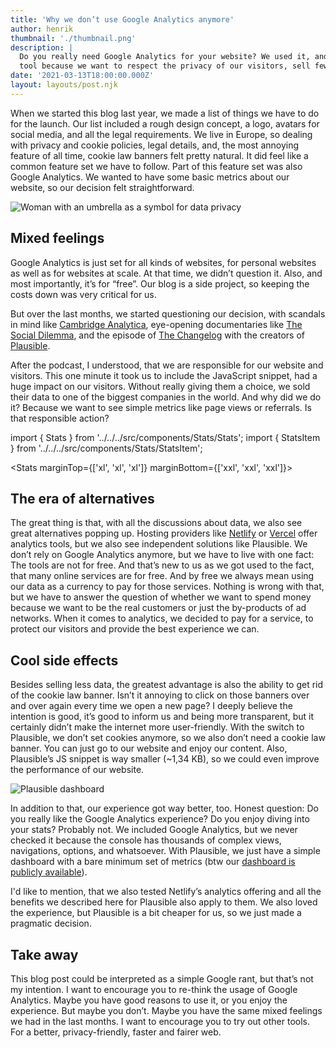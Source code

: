 ```yaml
---
title: 'Why we don’t use Google Analytics anymore'
author: henrik
thumbnail: './thumbnail.png'
description: |
  Do you really need Google Analytics for your website? We used it, and we switched to another
  tool because we want to respect the privacy of our visitors, sell fewer data to one of the biggest companies in the world, and improve the usability of our blog.
date: '2021-03-13T18:00:00.000Z'
layout: layouts/post.njk
---
```


When we started this blog last year, we made a list of things we have to do for
the launch. Our list included a rough design concept, a logo, avatars for social
media, and all the legal requirements. We live in Europe, so dealing with
privacy and cookie policies, legal details, and, the most annoying feature of
all time, cookie law banners felt pretty natural. It did feel like a common
feature set we have to follow. Part of this feature set was also Google
Analytics. We wanted to have some basic metrics about our website, so our
decision felt straightforward.

![Woman with an umbrella as a symbol for data privacy](./umbrella.png)

## Mixed feelings

Google Analytics is just set for all kinds of websites, for personal websites as
well as for websites at scale. At that time, we didn’t question it. Also, and
most importantly, it’s for “free”. Our blog is a side project, so keeping the
costs down was very critical for us.

But over the last months, we started questioning our decision, with scandals in
mind like
[Cambridge Analytica](https://en.wikipedia.org/wiki/Cambridge_Analytica),
eye-opening documentaries like
[The Social Dilemma](https://www.thesocialdilemma.com/), and the episode of
[The Changelog](https://changelog.com/podcast/396) with the creators of
[Plausible](https://plausible.io).

After the podcast, I understood, that we are responsible for our website and
visitors. This one minute it took us to include the JavaScript snippet, had a
huge impact on our visitors. Without really giving them a choice, we sold their
data to one of the biggest companies in the world. And why did we do it? Because
we want to see simple metrics like page views or referrals. Is that responsible
action?

import { Stats } from '../../../src/components/Stats/Stats'; import { StatsItem
} from '../../../src/components/Stats/StatsItem';

<Stats marginTop={['xl', 'xl', 'xl']} marginBottom={['xxl', 'xxl', 'xxl']}>
<StatsItem
    value="~50"
    unit="%"
    description="Of all top 1m websites by traffic include Google Analytics"
    source="BuiltWith"
    sourceUrl="https://trends.builtwith.com/analytics/Google-Analytics"
  /> <StatsItem
    value="~46"
    unit="KB"
    description="Size of the Google Analytics JavaScript Snippet"
    source="Google"
    sourceUrl="https://www.google-analytics.com/analytics.js"
  /> </Stats>

## The era of alternatives

The great thing is that, with all the discussions about data, we also see great
alternatives popping up. Hosting providers like
[Netlify](https://www.netlify.com/products/analytics/) or
[Vercel](https://vercel.com/analytics) offer analytics tools, but we also see
independent solutions like Plausible. We don’t rely on Google Analytics anymore,
but we have to live with one fact: The tools are not for free. And that’s new to
us as we got used to the fact, that many online services are for free. And by
free we always mean using our data as a currency to pay for those services.
Nothing is wrong with that, but we have to answer the question of whether we
want to spend money because we want to be the real customers or just the
by-products of ad networks. When it comes to analytics, we decided to pay for a
service, to protect our visitors and provide the best experience we can.

## Cool side effects

Besides selling less data, the greatest advantage is also the ability to get rid
of the cookie law banner. Isn’t it annoying to click on those banners over and
over again every time we open a new page? I deeply believe the intention is
good, it’s good to inform us and being more transparent, but it certainly didn’t
make the internet more user-friendly. With the switch to Plausible, we don’t set
cookies anymore, so we also don’t need a cookie law banner. You can just go to
our website and enjoy our content. Also, Plausible’s JS snippet is way smaller
(~1,34 KB), so we could even improve the performance of our website.

![Plausible dashboard](./plausible-dashboard.png)

In addition to that, our experience got way better, too. Honest question: Do you
really like the Google Analytics experience? Do you enjoy diving into your
stats? Probably not. We included Google Analytics, but we never checked it
because the console has thousands of complex views, navigations, options, and
whatsoever. With Plausible, we just have a simple dashboard with a bare minimum
set of metrics (btw our
[dashboard is publicly available](https://plausible.io/yetanother.blog)).

I'd like to mention, that we also tested Netlify’s analytics offering and all
the benefits we described here for Plausible also apply to them. We also loved
the experience, but Plausible is a bit cheaper for us, so we just made a
pragmatic decision.

## Take away

This blog post could be interpreted as a simple Google rant, but that’s not my
intention. I want to encourage you to re-think the usage of Google Analytics.
Maybe you have good reasons to use it, or you enjoy the experience. But maybe
you don’t. Maybe you have the same mixed feelings we had in the last months. I
want to encourage you to try out other tools. For a better, privacy-friendly,
faster and fairer web.

